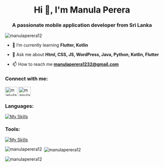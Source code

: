 <h1 align="center">Hi 👋, I'm Manula Perera</h1>
<h3 align="center">A passionate mobile application developer from Sri Lanka</h3>

<p align="left"> <img src="https://komarev.com/ghpvc/?username=manulaperera12&label=Profile%20views&color=0e75b6&style=flat" alt="manulaperera12" /> </p>

- 🌱 I’m currently learning **Flutter, Kotlin**

- 💬 Ask me about **Html, CSS, JS, WordPress, Java, Python, Kotlin, Flutter**

- 📫 How to reach me **manulaperera1232@gmail.com**

<h3 align="left">Connect with me:</h3>
<p align="left">
<a href="https://linkedin.com/in/manula-perera-b2840b221" target="blank"><img align="center" src="https://raw.githubusercontent.com/rahuldkjain/github-profile-readme-generator/master/src/images/icons/Social/linked-in-alt.svg" alt="manula-perera" height="30" width="40" /></a>
<a href="https://instagram.com/manula._perera" target="blank"><img align="center" src="https://raw.githubusercontent.com/rahuldkjain/github-profile-readme-generator/master/src/images/icons/Social/instagram.svg" alt="manula._perera" height="30" width="40" /></a>
</p>

<h3 align="left">Languages:</h3>

[![My Skills](https://skillicons.dev/icons?i=js,html,css,py,java,r,kotlin,dart,figma,flutter)](https://skillicons.dev)

<h3 align="left">Tools:</h3>

[![My Skills](https://skillicons.dev/icons?i=bootstrap,wordpress,github,vscode,idea,androidstudio,ps)](https://skillicons.dev)

<p><img align="left" src="https://github-readme-stats.vercel.app/api/top-langs?username=manulaperera12&show_icons=true&locale=en&layout=compact" alt="manulaperera12" /></p>

<p>&nbsp;<img align="center" src="https://github-readme-stats.vercel.app/api?username=manulaperera12&show_icons=true&locale=en" alt="manulaperera12" /></p>

<p><img align="center" src="https://github-readme-streak-stats.herokuapp.com/?user=manulaperera12&" alt="manulaperera12" /></p>
